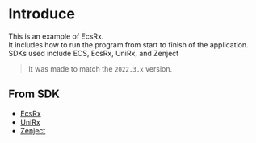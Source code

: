# Introduce
This is an example of EcsRx.  
It includes how to run the program from start to finish of the application.  
SDKs used include ECS, EcsRx, UniRx, and Zenject  
> It was made to match the `2022.3.x` version.

## From SDK
* [EcsRx]  
* [UniRx]  
* [Zenject]  

[EcsRx]: https://github.com/EcsRx/ecsrx.unity
[UniRx]: https://github.com/neuecc/UniRx
[Zenject]: https://github.com/modesttree/Zenject
